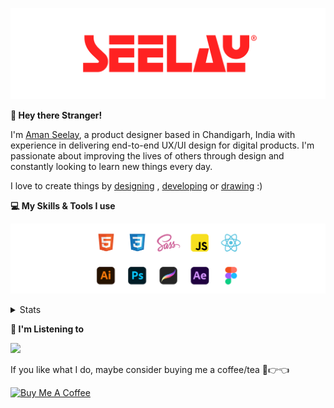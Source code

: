 [![banner](./images/seelay.svg)](https://www.seelay.in)

**👋 Hey there Stranger!**

I'm [Aman Seelay](https://www.seelay.in), a product designer based in Chandigarh, India with experience in delivering end-to-end UX/UI design for digital products. I'm passionate about improving the lives of others through design and constantly looking to learn new things every day.

I love to create things by [designing](https://www.seelay.in/#work) , [developing](https://www.seelay.in/#projects) or [drawing](https://art.seelay.in) :)

**💻 My Skills & Tools I use**

[![banner](./images/skills&tools.svg)](https://www.seelay.in/about)

<details>
  <summary>Stats</summary>

---

<!--START_SECTION:waka-->
![Profile Views](http://img.shields.io/badge/Profile%20Views-2-blue)

**🐱 My GitHub Data** 

> 📦 773.7 kB Used in GitHub's Storage 
 > 
> 🏆 112 Contributions in the Year 2024
 > 
> 💼 Opted to Hire
 > 
> 📜 1 Public Repository 
 > 
> 🔑 42 Private Repository 
 > 
**I'm a Night 🦉** 

```text
🌞 Morning                302 commits         ████░░░░░░░░░░░░░░░░░░░░░   15.58 % 
🌆 Daytime                327 commits         ████░░░░░░░░░░░░░░░░░░░░░   16.87 % 
🌃 Evening                606 commits         ████████░░░░░░░░░░░░░░░░░   31.27 % 
🌙 Night                  703 commits         █████████░░░░░░░░░░░░░░░░   36.27 % 
```
📅 **I'm Most Productive on Sunday** 

```text
Monday                   242 commits         ███░░░░░░░░░░░░░░░░░░░░░░   12.49 % 
Tuesday                  304 commits         ████░░░░░░░░░░░░░░░░░░░░░   15.69 % 
Wednesday                171 commits         ██░░░░░░░░░░░░░░░░░░░░░░░   08.82 % 
Thursday                 339 commits         ████░░░░░░░░░░░░░░░░░░░░░   17.49 % 
Friday                   247 commits         ███░░░░░░░░░░░░░░░░░░░░░░   12.75 % 
Saturday                 288 commits         ████░░░░░░░░░░░░░░░░░░░░░   14.86 % 
Sunday                   347 commits         ████░░░░░░░░░░░░░░░░░░░░░   17.91 % 
```


📊 **This Week I Spent My Time On** 

```text
🕑︎ Time Zone: Asia/Kolkata

💬 Programming Languages: 
Markdown                 2 hrs 8 mins        ███████████████░░░░░░░░░░   58.74 % 
JavaScript               57 mins             ███████░░░░░░░░░░░░░░░░░░   26.24 % 
Image (svg)              18 mins             ██░░░░░░░░░░░░░░░░░░░░░░░   08.66 % 
Other                    8 mins              █░░░░░░░░░░░░░░░░░░░░░░░░   03.86 % 
JSON                     4 mins              █░░░░░░░░░░░░░░░░░░░░░░░░   02.26 % 

🔥 Editors: 
VS Code                  3 hrs 30 mins       ████████████████████████░   96.14 % 
Chrome                   8 mins              █░░░░░░░░░░░░░░░░░░░░░░░░   03.86 % 

💻 Operating System: 
Windows                  3 hrs 38 mins       █████████████████████████   100.00 % 
```

**I Mostly Code in JavaScript** 

```text
JavaScript               24 repos            ██████████████░░░░░░░░░░░   54.55 % 
TypeScript               12 repos            ███████░░░░░░░░░░░░░░░░░░   27.27 % 
HTML                     5 repos             ███░░░░░░░░░░░░░░░░░░░░░░   11.36 % 
Java                     3 repos             ██░░░░░░░░░░░░░░░░░░░░░░░   06.82 % 
```




 Last Updated on 12/10/2024 06:44:22 UTC
<!--END_SECTION:waka-->

---

 </details>

**🎵 I'm Listening to**

<object data="https://now-play.vercel.app/api/generate?uid=7a17a86e-d6b7-43b5-8d9c-1d6dae42a779" >

  <img src="https://now-play.vercel.app/api/generate?uid=7a17a86e-d6b7-43b5-8d9c-1d6dae42a779" />

</object>

If you like what I do, maybe consider buying me a coffee/tea 🥺👉👈

<a href="https://www.buymeacoffee.com/seelay" target="_blank"><img src="https://cdn.buymeacoffee.com/buttons/v2/default-red.png" alt="Buy Me A Coffee" width="150" ></a>
